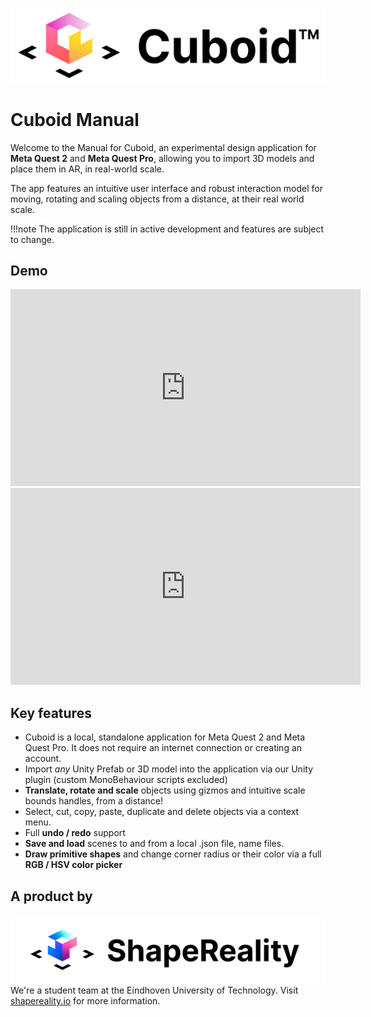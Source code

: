 ![Cuboid Logo](img/cuboid_light.png)

# Cuboid Manual

Welcome to the Manual for Cuboid, an experimental design application for **Meta Quest 2** and **Meta Quest Pro**, allowing you to import 3D models and place them in AR, in real-world scale. 

The app features an intuitive user interface and robust interaction model for moving, rotating and scaling objects from a distance, at their real world scale. 

!!!note
    The application is still in active development and features are subject to change. 

## Demo

<div class="video">
    <iframe width="560" height="315" src="https://www.youtube.com/embed/3VYJHfjOJ7c" title="YouTube video player" frameborder="0" allow="accelerometer; autoplay; clipboard-write; encrypted-media; gyroscope; picture-in-picture; web-share" allowfullscreen></iframe>
</div>

<div class="video">
    <iframe width="560" height="315" src="https://www.youtube.com/embed/MRjBSg0BKHA" title="YouTube video player" frameborder="0" allow="accelerometer; clipboard-write; encrypted-media; gyroscope; picture-in-picture; web-share" allowfullscreen></iframe>
</div>

## Key features
- Cuboid is a local, standalone application for Meta Quest 2 and Meta Quest Pro. It does not require an internet connection or creating an account. 
- Import *any* Unity Prefab or 3D model into the application via our Unity plugin (custom MonoBehaviour scripts excluded)
- **Translate, rotate and scale** objects using gizmos and intuitive scale bounds handles, from a distance!
- Select, cut, copy, paste, duplicate and delete objects via a context menu. 
- Full **undo / redo** support
- **Save and load** scenes to and from a local .json file, name files. 
- **Draw primitive shapes** and change corner radius or their color via a full **RGB / HSV color picker**

## A product by
[![ShapeReality Logo](img/shapereality_logo_light.png)](https://shapereality.io)
We're a student team at the Eindhoven University of Technology. Visit [shapereality.io](https://www.shapereality.io/) for more information. 